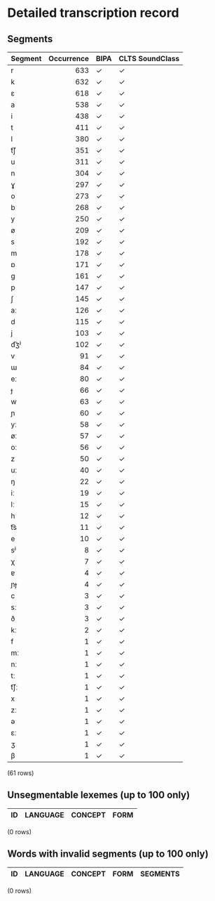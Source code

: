 
# Detailed transcription record

## Segments

| Segment | Occurrence | BIPA | CLTS SoundClass |
|:----------|-------------:|:-------|:------------------|
| r | 633 | ✓ | ✓ |
| k | 632 | ✓ | ✓ |
| ɛ | 618 | ✓ | ✓ |
| a | 538 | ✓ | ✓ |
| i | 438 | ✓ | ✓ |
| t | 411 | ✓ | ✓ |
| l | 380 | ✓ | ✓ |
| t͡ʃ | 351 | ✓ | ✓ |
| u | 311 | ✓ | ✓ |
| n | 304 | ✓ | ✓ |
| ɣ | 297 | ✓ | ✓ |
| o | 273 | ✓ | ✓ |
| b | 268 | ✓ | ✓ |
| y | 250 | ✓ | ✓ |
| ø | 209 | ✓ | ✓ |
| s | 192 | ✓ | ✓ |
| m | 178 | ✓ | ✓ |
| ɒ | 171 | ✓ | ✓ |
| ɡ | 161 | ✓ | ✓ |
| p | 147 | ✓ | ✓ |
| ʃ | 145 | ✓ | ✓ |
| aː | 126 | ✓ | ✓ |
| d | 115 | ✓ | ✓ |
| j | 103 | ✓ | ✓ |
| d͡ʒʲ | 102 | ✓ | ✓ |
| v | 91 | ✓ | ✓ |
| ɯ | 84 | ✓ | ✓ |
| eː | 80 | ✓ | ✓ |
| ɟ | 66 | ✓ | ✓ |
| w | 63 | ✓ | ✓ |
| ɲ | 60 | ✓ | ✓ |
| yː | 58 | ✓ | ✓ |
| øː | 57 | ✓ | ✓ |
| oː | 56 | ✓ | ✓ |
| z | 50 | ✓ | ✓ |
| uː | 40 | ✓ | ✓ |
| ŋ | 22 | ✓ | ✓ |
| iː | 19 | ✓ | ✓ |
| lː | 15 | ✓ | ✓ |
| h | 12 | ✓ | ✓ |
| t͡s | 11 | ✓ | ✓ |
| e | 10 | ✓ | ✓ |
| sʲ | 8 | ✓ | ✓ |
| χ | 7 | ✓ | ✓ |
| ɐ | 4 | ✓ | ✓ |
| ɲɟ | 4 | ✓ | ✓ |
| c | 3 | ✓ | ✓ |
| sː | 3 | ✓ | ✓ |
| ð | 3 | ✓ | ✓ |
| kː | 2 | ✓ | ✓ |
| f | 1 | ✓ | ✓ |
| mː | 1 | ✓ | ✓ |
| nː | 1 | ✓ | ✓ |
| tː | 1 | ✓ | ✓ |
| t͡ʃː | 1 | ✓ | ✓ |
| x | 1 | ✓ | ✓ |
| zː | 1 | ✓ | ✓ |
| ə | 1 | ✓ | ✓ |
| ɛː | 1 | ✓ | ✓ |
| ʒ | 1 | ✓ | ✓ |
| β | 1 | ✓ | ✓ |

(61 rows)



## Unsegmentable lexemes (up to 100 only)

| ID | LANGUAGE | CONCEPT | FORM |
|------|------------|-----------|--------|

(0 rows)



## Words with invalid segments (up to 100 only)

| ID | LANGUAGE | CONCEPT | FORM | SEGMENTS |
|------|------------|-----------|--------|------------|

(0 rows)


